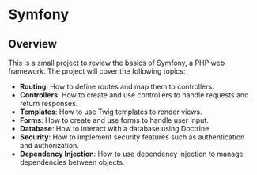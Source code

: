 <h1 class="align-center">

# Symfony

</h1>

## Overview
This is a small project to review the basics of Symfony, a PHP web framework. The project will cover the following topics:
*   **Routing**: How to define routes and map them to controllers.
*   **Controllers**: How to create and use controllers to handle requests and return responses.
*   **Templates**: How to use Twig templates to render views.
*   **Forms**: How to create and use forms to handle user input.
*   **Database**: How to interact with a database using Doctrine.
*   **Security**: How to implement security features such as authentication and authorization.
*   **Dependency Injection**: How to use dependency injection to manage dependencies between objects.


